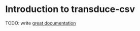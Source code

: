 # Introduction to transduce-csv

TODO: write [great documentation](http://jacobian.org/writing/what-to-write/)
